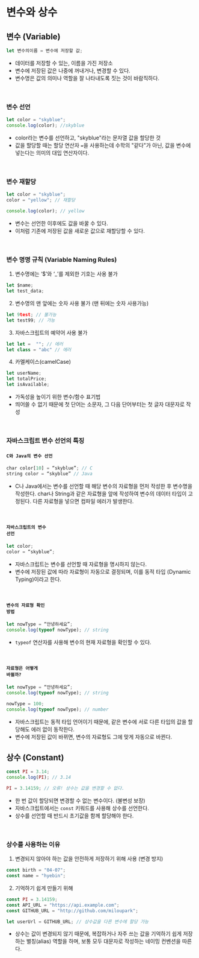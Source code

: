 # 변수와 상수

## 변수 (Variable)

```js
let 변수의이름 = 변수에 저장할 값;
```

- 데이터를 저장할 수 있는, 이름을 가진 저장소
- 변수에 저장된 값은 나중에 꺼내거나, 변경할 수 있다.
- 변수명은 값의 의미나 역할을 잘 나타내도록 짓는 것이 바람직하다.

<br>

### 변수 선언

```js
let color = "skyblue";
console.log(color); //skyblue
```

- color라는 변수를 선언하고, "skyblue"라는 문자열 값을 할당한 것
- 값을 할당할 때는 할당 연산자 <code>=</code>을 사용하는데 수학의 "같다"가 아닌, 값을 변수에 넣는다는 의미의 대입 연산자이다.

<br>

### 변수 재할당

```js
let color = "skyblue";
color = "yellow"; // 재할당

console.log(color); // yellow
```

- 변수는 선언한 이후에도 값을 바꿀 수 있다.
- 이처럼 기존에 저장된 값을 새로운 값으로 재할당할 수 있다.

<br>

### 변수 명명 규칙 (Variable Naming Rules)

1. 변수명에는 ‘$’와 ‘\_’를 제외한 기호는 사용 불가

```js
let $name;
let test_data;
```

2. 변수명의 맨 앞에는 숫자 사용 불가 (맨 뒤에는 숫자 사용가능)

```js
let 9test; // 불가능
let test99; // 가능
```

3. 자바스크립트의 예약어 사용 불가

```js
let let =  ""; // 에러
let class = "abc" // 에러
```

4. 카멜케이스(camelCase)

```js
let userName;
let totalPrice;
let isAvailable;
```

- 가독성을 높이기 위한 변수/함수 표기법
- 띄어쓸 수 없기 때문에 첫 단어는 소문자, 그 다음 단어부터는 첫 글자 대문자로 작성

<br>

### 자바스크립트 변수 선언의 특징

#### <code>C와 Java의 변수 선언</code>

```js
char color[10] = “skyblue”; // C
string color = “skyblue” // Java
```

- C나 Java에서는 변수를 선언할 때 해당 변수의 자료형을 먼저 작성한 후 변수명을 작성한다. char나 String과 같은 자료형을 앞에 작성하여 변수의 데이터 타입이 고정된다. 다른 자료형을 넣으면 컴파일 에러가 발생한다.

<br>

#### <code>자바스크립트의 변수 선언</code>

```js
let color;
color = “skyblue”;
```

- 자바스크립트는 변수를 선언할 때 자료형을 명시하지 않는다.
- 변수에 저장된 값에 따라 자료형이 자동으로 결정되며, 이를 동적 타입 (Dynamic Typing)이라고 한다.

<br>

#### <code>변수의 자료형 확인 방법</code>

```js
let nowType = “안녕하세요”;
console.log(typeof nowType); // string
```

- <code>typeof</code> 연산자를 사용해 변수의 현재 자료형을 확인할 수 있다.

<br>

#### <code>자료형은 어떻게 바뀔까?</code>

```js
let nowType = “안녕하세요”;
console.log(typeof nowType); // string

nowType = 100;
console.log(typeof nowType); // number
```

- 자바스크립트는 동적 타입 언어이기 때문에, 같은 변수에 서로 다른 타입의 값을 할당해도 에러 없이 동작한다.
- 변수에 저장된 값이 바뀌면, 변수의 자료형도 그에 맞게 자동으로 바뀐다.

## 상수 (Constant)

```js
const PI = 3.14;
console.log(PI); // 3.14

PI = 3.14159; // 오류! 상수는 값을 변경할 수 없다.
```

- 한 번 값이 할당되면 변경할 수 없는 변수이다. (불변성 보장)
- 자바스크립트에서는 <code>const</code> 키워드를 사용해 상수를 선언한다.
- 상수를 선언할 때 반드시 초기값을 함께 할당해야 한다.

<br>

### 상수를 사용하는 이유

1. 변경되지 않아야 하는 값을 안전하게 저장하기 위해 사용 (변경 방지)

```js
const birth = "04-07";
const name = "hyebin";
```

2. 기억하기 쉽게 만들기 위해

```js
const PI = 3.14159;
const API_URL = "https://api.example.com";
const GITHUB_URL = "http://github.com/miloupark";

let userUrl = GITHUB_URL; // 상수값을 다른 변수에 할당 가능
```

- 상수는 값이 변경되지 않기 때문에, 복잡하거나 자주 쓰는 값을 기억하기 쉽게 저장하는 별칭(alias) 역할을 하며,
  보통 모두 대문자로 작성하는 네이밍 컨벤션을 따른다.
